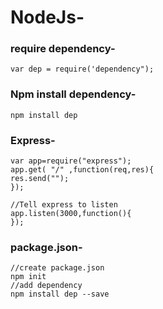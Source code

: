 # NodeJs-
### require dependency-
```
var dep = require('dependency");
```

### Npm install dependency-
```
npm install dep
```

### Express-
```
var app=require("express");
app.get( "/" ,function(req,res){
res.send("");
});
```

```
//Tell express to listen
app.listen(3000,function(){
});
```

### package.json-
```
//create package.json
npm init
//add dependency
npm install dep --save
```
